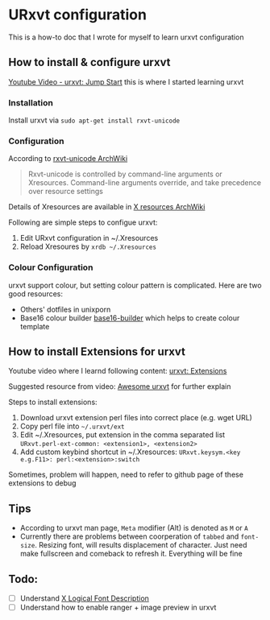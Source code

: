 # URxvt configuration

This is a how-to doc that I wrote for myself to learn urxvt configuration

## How to install & configure urxvt 

[Youtube Video - urxvt: Jump Start](https://www.youtube.com/watch?v=_kjbj-Ez1vU) this is where I started learning urxvt

### Installation

Install urxvt via `sudo apt-get install rxvt-unicode`

### Configuration

According to [rxvt-unicode ArchWiki](https://wiki.archlinux.org/index.php/Rxvt-unicode)

>  Rxvt-unicode is controlled by command-line arguments or Xresources. Command-line arguments override, and take precedence over resource settings

Details of Xresources are available in [X resources ArchWiki](https://wiki.archlinux.org/index.php/x_resources) 

Following are simple steps to configue urxvt:

1. Edit URxvt configuration in ~/.Xresources
2. Reload Xresoures by `xrdb ~/.Xresources`

### Colour Configuration

urxvt support colour, but setting colour pattern is complicated. Here are two good resources: 

* Others' dotfiles in unixporn
* Base16 colour builder [base16-builder](https://github.com/base16-builder/base16-builder) which helps to create colour template 

## How to install Extensions for urxvt

Youtube video where I learnd following content: [urxvt: Extensions](https://www.youtube.com/watch?v=OVko_lhkQjs)

Suggested resource from video: [Awesome urxvt](https://github.com/bookercodes/awesome-urxvt) for further explain

Steps to install extensions:

1. Download urxvt extension perl files into correct place (e.g. wget URL) 
2. Copy perl file into `~/.urxvt/ext` 
3. Edit ~/.Xresources, put extension in the comma separated list `URxvt.perl-ext-common: <extension1>, <extension2>`
4. Add custom keybind shortcut in ~/.Xresources: `URxvt.keysym.<key e.g.F11>: perl:<extension>:switch`

Sometimes, problem will happen, need to refer to github page of these extensions to debug

## Tips

* According to urxvt man page, `Meta` modifier (Alt) is denoted as `M` or `A`
* Currently there are problems between coorperation of `tabbed` and `font-size`. Resizing font, will results displacement of character. Just need make fullscreen and comeback to refresh it. Everything will be fine 

## Todo:

* [ ] Understand [X Logical Font Description](https://wiki.archlinux.org/index.php/X_Logical_Font_Description) 
* [ ] Understand how to enable ranger + image preview in urxvt
